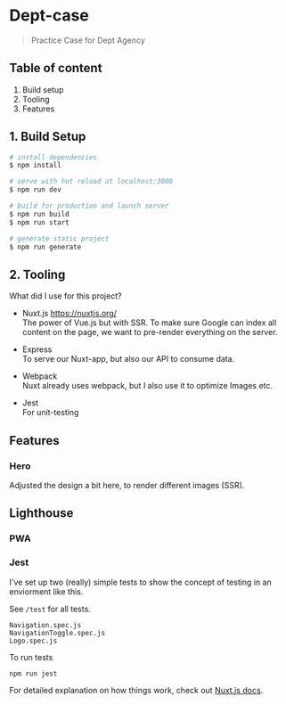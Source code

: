 # Dept-case

> Practice Case for Dept Agency

## Table of content
1. Build setup
2. Tooling
3. Features

## 1. Build Setup

``` bash
# install dependencies
$ npm install

# serve with hot reload at localhost:3000
$ npm run dev

# build for production and launch server
$ npm run build
$ npm run start

# generate static project
$ npm run generate
```

## 2. Tooling

What did I use for this project?

- Nuxt.js
  https://nuxtjs.org/<br>
  The power of Vue.js but with SSR. To make sure Google can index all content on the page, we want to pre-render everything on the server.

- Express<br>
  To serve our Nuxt-app, but also our API to consume data.

- Webpack<br>
  Nuxt already uses webpack, but I also use it to optimize Images etc.

- Jest <br>
  For unit-testing

## Features

### Hero
Adjusted the design a bit here, to render different images (SSR).

## Lighthouse

### PWA

### Jest

I've set up two (really) simple tests to show the concept of testing in an enviorment like this.

See `/test` for all tests.

```
Navigation.spec.js
NavigationToggle.spec.js
Logo.spec.js
```

To run tests

```
npm run jest
```

For detailed explanation on how things work, check out [Nuxt.js docs](https://nuxtjs.org).
